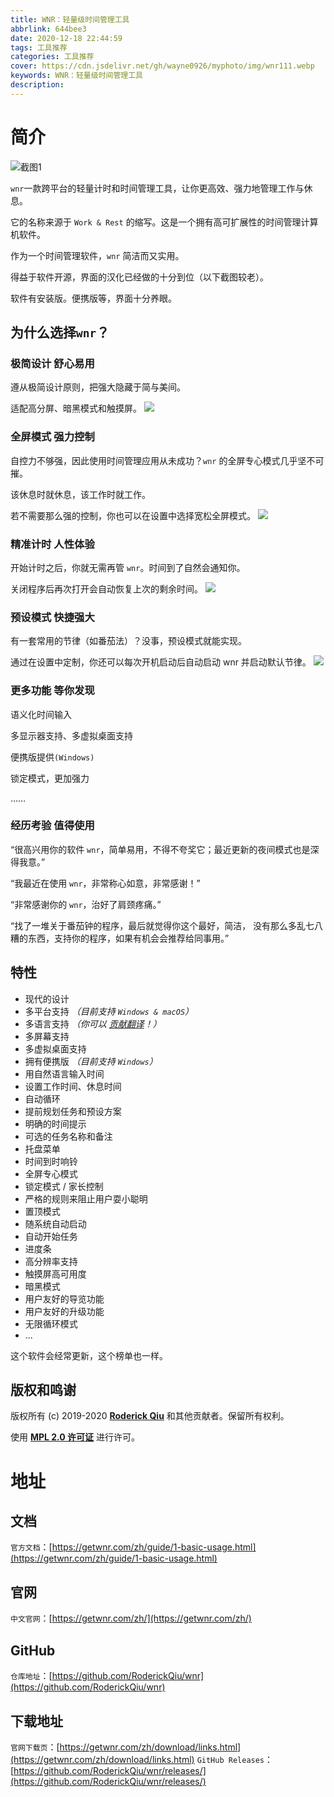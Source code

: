 ```yaml
---
title: WNR：轻量级时间管理工具
abbrlink: 644bee3
date: 2020-12-18 22:44:59
tags: 工具推荐
categories: 工具推荐
cover: https://cdn.jsdelivr.net/gh/wayne0926/myphoto/img/wnr111.webp
keywords: WNR：轻量级时间管理工具
description:
---
```

# 简介
![截图1](https://cdn.jsdelivr.net/gh/wayne0926/myphoto/img/wnr111.webp)

`wnr`一款跨平台的轻量计时和时间管理工具，让你更高效、强力地管理工作与休息。

它的名称来源于 `Work & Rest` 的缩写。这是一个拥有高可扩展性的时间管理计算机软件。

作为一个时间管理软件，`wnr` 简洁而又实用。

得益于软件开源，界面的汉化已经做的十分到位（以下截图较老）。

软件有安装版。便携版等，界面十分养眼。
## 为什么选择`wnr`？
### 极简设计 舒心易用
遵从极简设计原则，把强大隐藏于简与美间。

适配高分屏、暗黑模式和触摸屏。
![](https://cdn.jsdelivr.net/gh/wayne0926/myphoto/img/wnr1.png)
### 全屏模式 强力控制
自控力不够强，因此使用时间管理应用从未成功？`wnr` 的全屏专心模式几乎坚不可摧。

该休息时就休息，该工作时就工作。

若不需要那么强的控制，你也可以在设置中选择宽松全屏模式。
![](https://cdn.jsdelivr.net/gh/wayne0926/myphoto/img/wnr2.png)

###  精准计时 人性体验
开始计时之后，你就无需再管 `wnr`。时间到了自然会通知你。

关闭程序后再次打开会自动恢复上次的剩余时间。
![](https://cdn.jsdelivr.net/gh/wayne0926/myphoto/img/wnr3.png)

### 预设模式 快捷强大
有一套常用的节律（如番茄法）？没事，预设模式就能实现。

通过在设置中定制，你还可以每次开机启动后自动启动 wnr 并启动默认节律。
![](https://cdn.jsdelivr.net/gh/wayne0926/myphoto/img/wnr4.png)

### 更多功能 等你发现
语义化时间输入

多显示器支持、多虚拟桌面支持

便携版提供`(Windows)`

锁定模式，更加强力

……

### 经历考验 值得使用
“很高兴用你的软件 `wnr`，简单易用，不得不夸奖它；最近更新的夜间模式也是深得我意。”

“我最近在使用 `wnr`，非常称心如意，非常感谢！”

“非常感谢你的 `wnr`，治好了肩颈疼痛。”

“找了一堆关于番茄钟的程序，最后就觉得你这个最好，简洁，
没有那么多乱七八糟的东西，支持你的程序，如果有机会会推荐给同事用。”

## 特性
- 现代的设计
- 多平台支持 *（目前支持 `Windows & macOS`）*
- 多语言支持 *（你可以 [贡献翻译](https://github.com/RoderickQiu/wnr/blob/master/locales/README.md)！）*
- 多屏幕支持
- 多虚拟桌面支持
- 拥有便携版 *（目前支持 `Windows`）*
- 用自然语言输入时间
- 设置工作时间、休息时间
- 自动循环
- 提前规划任务和预设方案
- 明确的时间提示
- 可选的任务名称和备注
- 托盘菜单
- 时间到时响铃
- 全屏专心模式
- 锁定模式 / 家长控制
- 严格的规则来阻止用户耍小聪明
- 置顶模式
- 随系统自动启动
- 自动开始任务
- 进度条
- 高分辨率支持
- 触摸屏高可用度
- 暗黑模式
- 用户友好的导览功能
- 用户友好的升级功能
- 无限循环模式
- ...

这个软件会经常更新，这个榜单也一样。

## 版权和鸣谢

版权所有 (c) 2019-2020 **[Roderick Qiu](https://r-q.name)** 和其他贡献者。保留所有权利。

使用 **[MPL 2.0 许可证](https://github.com/RoderickQiu/wnr/blob/master/LICENSE)** 进行许可。

# 地址
## 文档
`官方文档`：[https://getwnr.com/zh/guide/1-basic-usage.html](https://getwnr.com/zh/guide/1-basic-usage.html)
## 官网
`中文官网`：[https://getwnr.com/zh/](https://getwnr.com/zh/)
## GitHub
`仓库地址`：[https://github.com/RoderickQiu/wnr](https://github.com/RoderickQiu/wnr)
## 下载地址
`官网下载页`：[https://getwnr.com/zh/download/links.html](https://getwnr.com/zh/download/links.html)
`GitHub Releases`：[https://github.com/RoderickQiu/wnr/releases/](https://github.com/RoderickQiu/wnr/releases/)
